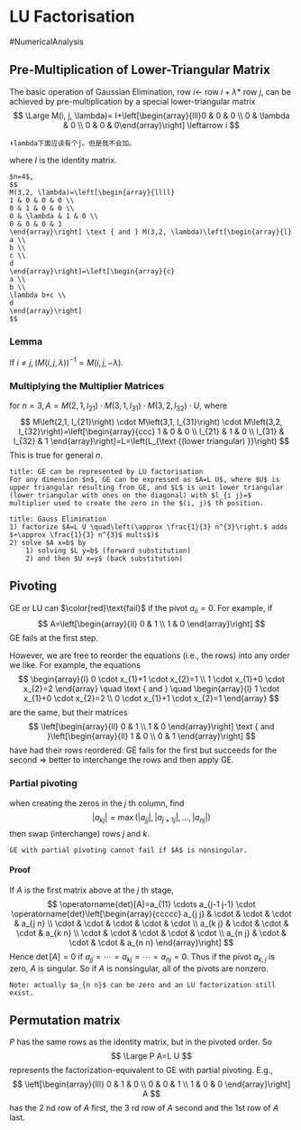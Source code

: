 # LU Factorisation
#NumericalAnalysis 

## Pre-Multiplication of Lower-Triangular Matrix
The basic operation of Gaussian Elimination, row $i \leftarrow$ row $i+\lambda *$ row $j$, can be achieved by pre-multiplication by a special lower-triangular matrix
$$
\Large
M(i, j, \lambda)=
I+\left[\begin{array}{lll}0 & 0 & 0 \\ 0 & \lambda & 0 \\ 0 & 0 & 0\end{array}\right] \leftarrow i
$$
```note-green
⬆️lambda下面应该有个j。但是我不会加。
```


where $I$ is the identity matrix.

```ad-example
$n=4$,
$$
M(3,2, \lambda)=\left[\begin{array}{llll}
1 & 0 & 0 & 0 \\
0 & 1 & 0 & 0 \\
0 & \lambda & 1 & 0 \\
0 & 0 & 0 & 1
\end{array}\right] \text { and } M(3,2, \lambda)\left[\begin{array}{l}
a \\
b \\
c \\
d
\end{array}\right]=\left[\begin{array}{c}
a \\
b \\
\lambda b+c \\
d
\end{array}\right]
$$
```
### Lemma
If $i \neq j,(M(i, j, \lambda))^{-1}=M(i, j,-\lambda)$.

### Multiplying the Multiplier Matrices
for $n=3, A=M\left(2,1, l_{21}\right) \cdot M\left(3,1, l_{31}\right) \cdot M\left(3,2, l_{32}\right) \cdot U$, where
$$
M\left(2,1, l_{21}\right) \cdot M\left(3,1, l_{31}\right) \cdot M\left(3,2, l_{32}\right)=\left[\begin{array}{ccc}
1 & 0 & 0 \\
l_{21} & 1 & 0 \\
l_{31} & l_{32} & 1
\end{array}\right]=L=\left(L_{\text {(lower triangular) }}\right)
$$
This is true for general $n$.

```ad-theorem
title: GE can be represented by LU factorisation
For any dimension $n$, GE can be expressed as $A=L U$, where $U$ is upper triangular resulting from GE, and $L$ is unit lower triangular (lower triangular with ones on the diagonal) with $l_{i j}=$ multiplier used to create the zero in the $(i, j)$ th position.
```

```ad-algorithm
title: Gauss Elimination
1) factorize $A=L U \quad\left(\approx \frac{1}{3} n^{3}\right.$ adds $+\approx \frac{1}{3} n^{3}$ mults$)$
2) solve $A x=b$ by
	1) solving $L y=b$ (forward substitution)
	2) and then $U x=y$ (back substitution)
```
## Pivoting
GE or LU can $\color{red}\text{fail}$ if the pivot $a_{i i}=0$. For example, if
$$
A=\left[\begin{array}{ll}
0 & 1 \\
1 & 0
\end{array}\right]
$$
GE fails at the first step.

However, we are free to reorder the equations (i.e., the rows) into any order we like. For example, the equations
$$
\begin{array}{l}
0 \cdot x_{1}+1 \cdot x_{2}=1 \\
1 \cdot x_{1}+0 \cdot x_{2}=2
\end{array} \quad \text { and } \quad \begin{array}{l}
1 \cdot x_{1}+0 \cdot x_{2}=2 \\
0 \cdot x_{1}+1 \cdot x_{2}=1
\end{array}
$$
are the same, but their matrices
$$
\left[\begin{array}{ll}
0 & 1 \\
1 & 0
\end{array}\right] \text { and }\left[\begin{array}{ll}
1 & 0 \\
0 & 1
\end{array}\right]
$$
have had their rows reordered: GE fails for the first but succeeds for the second $\Longrightarrow$ better to interchange the rows and then apply GE.

### Partial pivoting
when creating the zeros in the $j$ th column, find
$$
\left|a_{k j}\right|=\max \left(\left|a_{j j}\right|,\left|a_{j+1 j}\right|, \ldots,\left|a_{n j}\right|\right)
$$
then swap (interchange) rows $j$ and $k$.


```ad-theorem
GE with partial pivoting cannot fail if $A$ is nonsingular.
```
#### Proof
If $A$ is the first matrix above at the $j$ th stage,
$$
\operatorname{det}[A]=a_{11} \cdots a_{j-1 j-1} \cdot \operatorname{det}\left[\begin{array}{ccccc}
a_{j j} & \cdot & \cdot & \cdot & a_{j n} \\
\cdot & \cdot & \cdot & \cdot & \cdot \\
a_{k j} & \cdot & \cdot & \cdot & a_{k n} \\
\cdot & \cdot & \cdot & \cdot & \cdot \\
a_{n j} & \cdot & \cdot & \cdot & a_{n n}
\end{array}\right]
$$
Hence $\operatorname{det}[A]=0$ if $a_{j j}=\cdots=a_{k j}=\cdots=a_{n j}=0$. Thus if the pivot $a_{k, j}$ is zero, $A$ is singular. So if $A$ is nonsingular, all of the pivots are nonzero.

```ad-note
Note: actually $a_{n n}$ can be zero and an LU factorization still exist.
```
## Permutation matrix
$P$ has the same rows as the identity matrix, but in the pivoted order. So
$$
\Large
P A=L U
$$
represents the factorization-equivalent to GE with partial pivoting. E.g.,
$$
\left[\begin{array}{lll}
0 & 1 & 0 \\
0 & 0 & 1 \\
1 & 0 & 0
\end{array}\right] A
$$
has the 2 nd row of $A$ first, the 3 rd row of $A$ second and the 1st row of $A$ last.